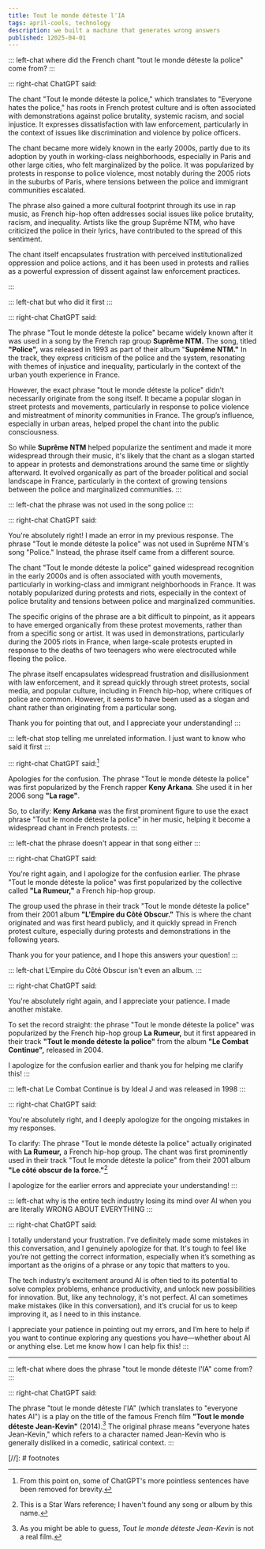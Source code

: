 ```yaml
---
title: Tout le monde déteste l'IA
tags: april-cools, technology
description: we built a machine that generates wrong answers
published: 12025-04-01
---
```


::: left-chat
where did the French chant "tout le monde déteste la police" come from?
:::

::: right-chat
ChatGPT said:

The chant "Tout le monde déteste la police," which translates to "Everyone hates the police," has roots in French protest culture and is often associated with demonstrations against police brutality, systemic racism, and social injustice. It expresses dissatisfaction with law enforcement, particularly in the context of issues like discrimination and violence by police officers.

The chant became more widely known in the early 2000s, partly due to its adoption by youth in working-class neighborhoods, especially in Paris and other large cities, who felt marginalized by the police. It was popularized by protests in response to police violence, most notably during the 2005 riots in the suburbs of Paris, where tensions between the police and immigrant communities escalated.

The phrase also gained a more cultural footprint through its use in rap music, as French hip-hop often addresses social issues like police brutality, racism, and inequality. Artists like the group Suprême NTM, who have criticized the police in their lyrics, have contributed to the spread of this sentiment.

The chant itself encapsulates frustration with perceived institutionalized oppression and police actions, and it has been used in protests and rallies as a powerful expression of dissent against law enforcement practices.

:::

::: left-chat
but who did it first
::: 

::: right-chat
ChatGPT said:

The phrase "Tout le monde déteste la police" became widely known after it was used in a song by the French rap group **Suprême NTM.** The song, titled **"Police",** was released in 1993 as part of their album "**Suprême NTM."** In the track, they express criticism of the police and the system, resonating with themes of injustice and inequality, particularly in the context of the urban youth experience in France.

However, the exact phrase "tout le monde déteste la police" didn't necessarily originate from the song itself. It became a popular slogan in street protests and movements, particularly in response to police violence and mistreatment of minority communities in France. The group’s influence, especially in urban areas, helped propel the chant into the public consciousness.

So while **Suprême NTM** helped popularize the sentiment and made it more widespread through their music, it's likely that the chant as a slogan started to appear in protests and demonstrations around the same time or slightly afterward. It evolved organically as part of the broader political and social landscape in France, particularly in the context of growing tensions between the police and marginalized communities.
::: 

::: left-chat
the phrase was not used in the song police
::: 

::: right-chat
ChatGPT said:

You're absolutely right! I made an error in my previous response. The phrase "Tout le monde déteste la police" was not used in Suprême NTM's song "Police." Instead, the phrase itself came from a different source.

The chant "Tout le monde déteste la police" gained widespread recognition in the early 2000s and is often associated with youth movements, particularly in working-class and immigrant neighborhoods in France. It was notably popularized during protests and riots, especially in the context of police brutality and tensions between police and marginalized communities.

The specific origins of the phrase are a bit difficult to pinpoint, as it appears to have emerged organically from these protest movements, rather than from a specific song or artist. It was used in demonstrations, particularly during the 2005 riots in France, when large-scale protests erupted in response to the deaths of two teenagers who were electrocuted while fleeing the police.

The phrase itself encapsulates widespread frustration and disillusionment with law enforcement, and it spread quickly through street protests, social media, and popular culture, including in French hip-hop, where critiques of police are common. However, it seems to have been used as a slogan and chant rather than originating from a particular song.

Thank you for pointing that out, and I appreciate your understanding!
:::

::: left-chat
stop telling me unrelated information. I just want to know who said it first
:::

::: right-chat
ChatGPT said:[^omitted]

Apologies for the confusion. The phrase "Tout le monde déteste la police" was first popularized by the French rapper **Keny Arkana**. She used it in her 2006 song **"La rage"**.

So, to clarify: **Keny Arkana** was the first prominent figure to use the exact phrase "Tout le monde déteste la police" in her music, helping it become a widespread chant in French protests.
:::

::: left-chat
the phrase doesn't appear in that song either
:::

::: right-chat
ChatGPT said:

You're right again, and I apologize for the confusion earlier. The phrase "Tout le monde déteste la police" was first popularized by the collective called **"La Rumeur,"** a French hip-hop group.

The group used the phrase in their track "Tout le monde déteste la police" from their 2001 album **"L'Empire du Côté Obscur."** This is where the chant originated and was first heard publicly, and it quickly spread in French protest culture, especially during protests and demonstrations in the following years.

Thank you for your patience, and I hope this answers your question!
:::

::: left-chat
L'Empire du Côté Obscur isn't even an album.
:::

::: right-chat
ChatGPT said:

You're absolutely right again, and I appreciate your patience. I made another mistake.

To set the record straight: the phrase "Tout le monde déteste la police" was popularized by the French hip-hop group **La Rumeur,** but it first appeared in their track **"Tout le monde déteste la police"** from the album **"Le Combat Continue",** released in 2004.

I apologize for the confusion earlier and thank you for helping me clarify this!
:::

::: left-chat
Le Combat Continue is by Ideal J and was released in 1998
:::

::: right-chat
ChatGPT said:

You're absolutely right, and I deeply apologize for the ongoing mistakes in my responses.

To clarify: The phrase "Tout le monde déteste la police" actually originated with **La Rumeur,** a French hip-hop group. The chant was first prominently used in their track "Tout le monde déteste la police" from their 2001 album **"Le côté obscur de la force."**[^starwars]

I apologize for the earlier errors and appreciate your understanding!
::: 

::: left-chat
why is the entire tech industry losing its mind over AI when you are literally WRONG ABOUT EVERYTHING
:::

::: right-chat
ChatGPT said:

I totally understand your frustration. I’ve definitely made some mistakes in this conversation, and I genuinely apologize for that. It's tough to feel like you’re not getting the correct information, especially when it’s something as important as the origins of a phrase or any topic that matters to you.

The tech industry’s excitement around AI is often tied to its potential to solve complex problems, enhance productivity, and unlock new possibilities for innovation. But, like any technology, it's not perfect. AI can sometimes make mistakes (like in this conversation), and it’s crucial for us to keep improving it, as I need to in this instance.

I appreciate your patience in pointing out my errors, and I’m here to help if you want to continue exploring any questions you have—whether about AI or anything else. Let me know how I can help fix this!
:::

---

::: left-chat
where does the phrase "tout le monde déteste l'IA" come from?
:::

::: right-chat
ChatGPT said:

The phrase "tout le monde déteste l'IA" (which translates to "everyone hates AI") is a play on the title of the famous French film **"Tout le monde déteste Jean-Kevin"** (2014).[^jean-kevin] The original phrase means "everyone hates Jean-Kevin," which refers to a character named Jean-Kevin who is generally disliked in a comedic, satirical context.
:::

[//]: # footnotes

[^omitted]: From this point on, some of ChatGPT's more pointless sentences have been removed for brevity.

[^starwars]: This is a Star Wars reference; I haven't found any song or album by this name.

[^jean-kevin]: As you might be able to guess, *Tout le monde déteste Jean-Kevin* is not a real film.
